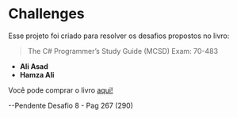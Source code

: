 # Challenges

Esse projeto foi criado para resolver os desafios propostos no livro:
>The C# Programmer’s Study Guide (MCSD) Exam: 70-483
* **Ali Asad**
* **Hamza Ali**


Você pode comprar o livro [aqui!](https://www.amazon.com/Programmers-Study-Guide-MCSD-70-483/dp/1484228596)


--Pendente
Desafio 8 - Pag 267
(290)

